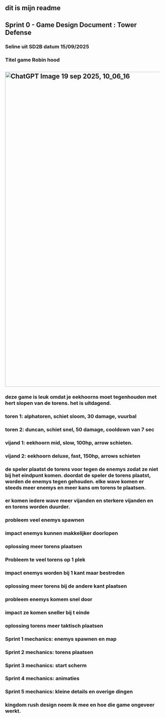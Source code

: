 ## dit is mijn readme

## Sprint 0 - Game Design Document : Tower Defense

### Seline uit SD2B datum 15/09/2025

### Titel game Robin hood

##  <img width="1536" height="1024" alt="ChatGPT Image 19 sep 2025, 10_06_16" src="https://github.com/user-attachments/assets/59b33d97-6787-4d76-9682-807d2190ea16" />


### deze game is leuk omdat je eekhoorns moet tegenhouden met hert slopen van de torens. het is uitdagend.

### toren 1: alphatoren, schiet sloom, 30 damage, vuurbal
### toren 2: duncan, schiet snel, 50 damage, cooldown van 7 sec

### vijand 1: eekhoorn mid, slow, 100hp, arrow schieten.
### vijand 2: eekhoorn deluxe, fast, 150hp, arrows schieten

### de speler plaatst de torens voor tegen de enemys zodat ze niet bij het eindpunt komen. doordat de speler de torens plaatst, worden de enemys tegen gehouden. elke wave komen er steeds meer enemys en meer kans om torens te plaatsen.

### er komen iedere wave meer vijanden en sterkere vijanden en en torens worden duurder.

### probleem veel enemys spawnen
### impact enemys kunnen makkelijker doorlopen
### oplossing meer torens plaatsen

### Probleem te veel torens op 1 plek
### impact enemys worden bij 1 kant maar bestreden
### oplossing meer torens bij de andere kant plaatsen

### probleem enemys komem snel door
### impact ze komen sneller bij t einde
### oplossing torens meer taktisch plaatsen

### Sprint 1 mechanics: enemys spawnen en map
### Sprint 2 mechanics: torens plaatsen
### Sprint 3 mechanics: start scherm 
### Sprint 4 mechanics: animaties
### Sprint 5 mechanics: kleine details en overige dingen


### kingdom rush design neem ik mee en hoe die game ongeveer werkt. 




